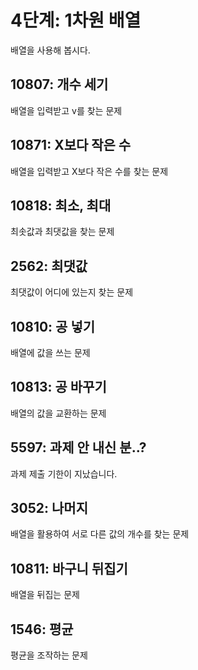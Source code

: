 # 4단계: 1차원 배열

배열을 사용해 봅시다.

## 10807: 개수 세기

배열을 입력받고 v를 찾는 문제

## 10871: X보다 작은 수

배열을 입력받고 X보다 작은 수를 찾는 문제

## 10818: 최소, 최대

최솟값과 최댓값을 찾는 문제

## 2562: 최댓값

최댓값이 어디에 있는지 찾는 문제

## 10810: 공 넣기

배열에 값을 쓰는 문제

## 10813: 공 바꾸기

배열의 값을 교환하는 문제

## 5597: 과제 안 내신 분..?

과제 제출 기한이 지났습니다.

## 3052: 나머지

배열을 활용하여 서로 다른 값의 개수를 찾는 문제

## 10811: 바구니 뒤집기

배열을 뒤집는 문제

## 1546: 평균

평균을 조작하는 문제
